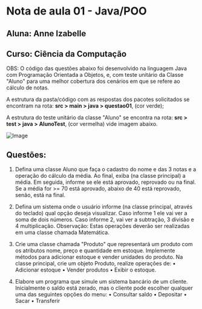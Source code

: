 # Nota de aula 01 - Java/POO
## Aluna: Anne Izabelle
## Curso: Ciência da Computação

OBS: O código das questões abaixo foi desenvolvido na linguagem Java com Programação Orientada a Objetos, e, com teste unitário da Classe "Aluno" para uma melhor cobertura dos cenários em que se refere ao cálculo de notas. 

A estrutura da pasta/código com as respostas dos pacotes solicitados se encontram na rota: **src > main > java > questao01**, (cor verde);

A estrutura do teste unitário da classe "Aluno" se encontra na rota: **src > test > java > AlunoTest**, (cor vermelha) vide imagem abaixo.

![Image](https://github.com/user-attachments/assets/bca24ac7-7704-4649-bcb9-494ae13764d1)

## Questões:

1) Defina uma classe Aluno que faça o cadastro do nome e das 3 notas e a operação do cálculo
da média. Ao final, exiba (na classe principal) a média. Em seguida, informe se ele está
aprovado, reprovado ou na final. Se a média for >= 70 está aprovado, abaixo de 40 está
reprovado, senão, está na final.

2) Defina um sistema onde o usuário informe (na classe principal, através do teclado) qual
opção deseja visualizar. Caso informe 1 ele vai ver a soma de dois números. Caso informe
2, vai ver a subtração, 3 divisão e 4 multiplicação. Observação: Estas operações deverão
ser realizadas em uma classe chamada Matemática.

3) Crie uma classe chamada "Produto" que representará um produto com os atributos nome,
preço e quantidade em estoque. Implemente métodos para adicionar estoque e vender
unidades do produto. Na classe principal, crie um objeto Produto, realize operações de:
• Adicionar estoque
• Vender produtos
• Exibir o estoque.

4) Elabore um programa que simule um sistema bancário de um cliente. Inicialmente o saldo
está zerado, mas o cliente pode escolher qualquer uma das seguintes opções do menu:
• Consultar saldo
• Depositar
• Sacar
• Transferir
